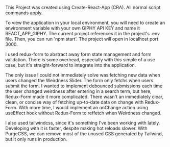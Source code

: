 This Project was created using Create-React-App (CRA). All normal script commands apply.

To view the application in your local environment, you will need to create an environment variable with your own GIPHY API KEY and name it REACT_APP_GIPHY. The current project references it in the project's .env file. Then, you can run 'npm start'. The project will open in localhost port 3000.

I used redux-form to abstract away form state management and form validation. There is some overhead, especially with this simple of a use case, but it's straight-forward to integrate into the application.

The only issue I could not immediately solve was fetching new data when users changed the Weirdness Slider. The form only fetchs when users submit the form. I wanted to implement debounced submissions each time the user changed weirdness after entering in a search term, but here, Redux-Form made it more complicated. There wasn't an immediately clear, clean, or concise way of fetching up-to-date data on change with Redux-Form. With more time, I would implement an onChange action using useEffect hook without Redux-Form to reffetch when Weirdness changed.

I also used tailwindcss, since it's something I've been working with lately. Developing with it is faster, despite making hot reloads slower. With PurgeCSS, we can remove most of the unused CSS generated by Tailwind, but it only runs in production.
